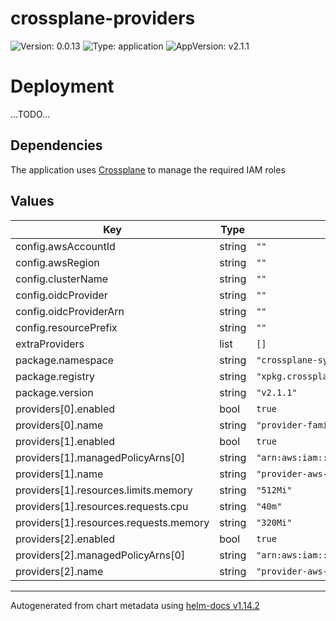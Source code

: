 # crossplane-providers

![Version: 0.0.13](https://img.shields.io/badge/Version-0.0.13-informational?style=flat-square) ![Type: application](https://img.shields.io/badge/Type-application-informational?style=flat-square) ![AppVersion: v2.1.1](https://img.shields.io/badge/AppVersion-v2.1.1-informational?style=flat-square)

# Deployment

...TODO...

## Dependencies

The application uses [Crossplane](https://www.crossplane.io) to manage the required IAM roles

## Values

| Key | Type | Default | Description |
|-----|------|---------|-------------|
| config.awsAccountId | string | `""` |  |
| config.awsRegion | string | `""` |  |
| config.clusterName | string | `""` |  |
| config.oidcProvider | string | `""` |  |
| config.oidcProviderArn | string | `""` |  |
| config.resourcePrefix | string | `""` |  |
| extraProviders | list | `[]` |  |
| package.namespace | string | `"crossplane-system"` |  |
| package.registry | string | `"xpkg.crossplane.io/crossplane-contrib"` |  |
| package.version | string | `"v2.1.1"` |  |
| providers[0].enabled | bool | `true` |  |
| providers[0].name | string | `"provider-family-aws"` |  |
| providers[1].enabled | bool | `true` |  |
| providers[1].managedPolicyArns[0] | string | `"arn:aws:iam::aws:policy/AmazonS3FullAccess"` |  |
| providers[1].name | string | `"provider-aws-s3"` |  |
| providers[1].resources.limits.memory | string | `"512Mi"` |  |
| providers[1].resources.requests.cpu | string | `"40m"` |  |
| providers[1].resources.requests.memory | string | `"320Mi"` |  |
| providers[2].enabled | bool | `true` |  |
| providers[2].managedPolicyArns[0] | string | `"arn:aws:iam::aws:policy/AmazonRDSFullAccess"` |  |
| providers[2].name | string | `"provider-aws-rds"` |  |

----------------------------------------------
Autogenerated from chart metadata using [helm-docs v1.14.2](https://github.com/norwoodj/helm-docs/releases/v1.14.2)
